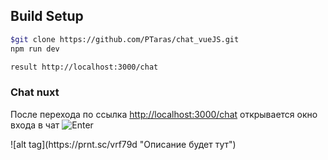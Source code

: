 ## Build Setup

``` bash
$git clone https://github.com/PTaras/chat_vueJS.git
npm run dev

result http://localhost:3000/chat
```

<h3>Chat nuxt</h3>

<p>После перехода по ссылка <a href='http://localhost:3000/chat'>http://localhost:3000/chat</a> открывается окно входа в чат
<img src="https://prnt.sc/vrf79d" alt='Enter'></p>
![alt tag](https://prnt.sc/vrf79d "Описание будет тут")​
